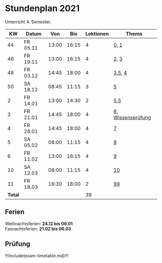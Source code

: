 # Stundenplan 2021

Unterricht 4. Semester.

| KW        | Datum    | Von   | Bis   | Lektionen | Thema                                                            |
| --------- | -------- | ----- | ----- | --------- | ---------------------------------------------------------------- |
| 44        | FR 05.11 | 13:00 | 16:15 | 4         | [0](topic-0/README.md), [1](topic-1/README.md)                   |
| 46        | FR 19.11 | 13:00 | 16:15 | 4         | [2](topic-2/README.md), [3](topic-3/README.md)                   |
| 48        | FR 03.12 | 14:45 | 18:00 | 4         | [3.5](topic-3-5/README.md), [4](topic-4/README.md)               |
| 50        | SA 18.12 | 08:45 | 11:15 | 3         | [5](topic-5/README.md)                                           |
| 2         | FR 14.01 | 13:00 | 14:30 | 2         | [5.5](topic-5-5/README.md)                                       |
| 3         | FR 21.01 | 14:45 | 18:00 | 4         | [6](topic-6/README.md), [Wissensprüfung](exam.md#Wissensprüfung) |
| 4         | FR 28.01 | 14:45 | 18:00 | 4         | [7](topic-7/README.md)                                           |
| 5         | SA 05.02 | 08:00 | 11:15 | 4         | [8](topic-8/README.md)                                           |
| 6         | FR 11.02 | 13:00 | 16:15 | 4         | [9](topic-9/README.md)                                           |
| 10        | SA 12.03 | 08:00 | 11:15 | 4         | [10](topic-10/README.md)                                         |
| 11        | FR 18.03 | 16:30 | 18:00 | 2         | [99](topic-99/README.md)                                         |
| **Total** |          |       |       | 39        |                                                                  |
<!-- TBLFM: @>$5=sum(@I..@-1) -->

## Ferien

Weihnachtsferien: **24.12 bis 06.01**\
Fasnachtsferien: **21.02 bis 06.03**

## Prüfung

!!!include(exam-timetable.md)!!!